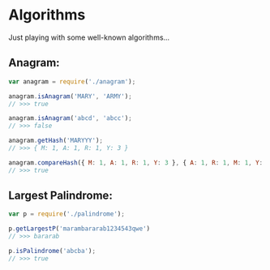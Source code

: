 Algorithms
==========

Just playing with some well-known algorithms...

## Anagram:
```javascript
var anagram = require('./anagram');

anagram.isAnagram('MARY', 'ARMY');
// >>> true

anagram.isAnagram('abcd', 'abcc');
// >>> false

anagram.getHash('MARYYY');
// >>> { M: 1, A: 1, R: 1, Y: 3 }

anagram.compareHash({ M: 1, A: 1, R: 1, Y: 3 }, { A: 1, R: 1, M: 1, Y: 3 });
// >>> true

```

## Largest Palindrome:
```javascript
var p = require('./palindrome');

p.getLargestP('marambararab1234543qwe')
// >>> bararab

p.isPalindrome('abcba');
// >>> true

```